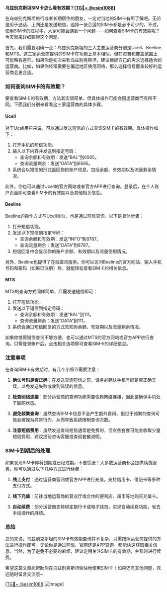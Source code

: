 **乌兹别克斯坦SIM卡怎么看有效期？[[TG💪+ @esim1088](https://t.me/s/esim1088)]**

在乌兹别克斯坦旅行或者长期居住的朋友，一定对当地的SIM卡有所了解吧。无论是用于通话、上网还是发送短信，选择一张合适的SIM卡都是必不可少的。不过，使用SIM卡的过程中，大家可能会遇到一个问题——如何查看SIM卡的有效期呢？今天就来详细聊聊这个问题。

首先，我们需要明确一点：乌兹别克斯坦的三大主要运营商分别是Ucell、Beeline和MTS。这三家运营商提供的SIM卡在功能上基本相似，但在资费和覆盖范围上可能略有差异。如果你是初次来到乌兹别克斯坦，建议根据自己的需求选择适合的运营商。比如，如果你经常需要在偏远地区使用网络，那么选择信号覆盖较好的运营商会更合适。

### 如何查询SIM卡的有效期？

要查看SIM卡的有效期，方法其实很简单，但具体操作可能会因运营商而有所不同。下面我们分别来看看这三家运营商的具体步骤。

#### Ucell

对于Ucell用户来说，可以通过发送短信的方式查询SIM卡的有效期。具体操作如下：

1. 打开手机的短信功能。
2. 输入以下内容并发送到指定号码：
   - 查询余额和有效期：发送“BAL”到6565。
   - 查询流量剩余：发送“DATA”到6565。
3. 系统会以短信的形式返回你的账户信息，包括余额、有效期以及流量剩余情况。

此外，你也可以通过Ucell的官方网站或者官方APP进行查询。登录后，在个人账户页面即可查看SIM卡的有效期以及其他相关信息。

#### Beeline

Beeline的操作方式与Ucell类似，也是通过短信查询。以下是具体步骤：

1. 打开短信功能。
2. 发送以下短信到指定号码：
   - 查询余额和有效期：发送“INFO”到8787。
   - 查询流量剩余：发送“DATA”到8787。
3. 短信回复中会显示你的账户余额、有效期以及流量使用情况。

另外，Beeline也提供了在线查询服务。你可以访问Beeline的官方网站，输入手机号码和密码（如果已注册）后，就能轻松查看SIM卡的相关信息。

#### MTS

MTS的查询方式同样简单，只需发送短信即可：

1. 打开短信功能。
2. 发送以下短信到指定号码：
   - 查询余额和有效期：发送“BAL”到111。
   - 查询流量剩余：发送“DATA”到111。
3. 系统会通过短信回复的方式告知你余额、有效期以及流量剩余情况。

如果你觉得短信查询不够方便，也可以通过MTS的官方网站或官方APP进行查询。只需登录账户后，点击相关选项即可查看SIM卡的详细信息。

### 注意事项

在查询SIM卡有效期时，有几个小细节需要注意：

1. **确认号码是否正确**：在发送查询短信之前，请务必确认手机号码是否正确无误，以免发送失败或收到错误的信息。
   
2. **检查网络连接**：部分运营商的查询功能需要依赖网络连接，因此请确保手机处于联网状态。

3. **避免频繁查询**：虽然查询SIM卡信息不会产生额外费用，但过于频繁的查询可能会被视为异常行为，从而导致系统限制查询次数。

4. **注意短信费用**：虽然发送查询短信通常是免费的，但有些套餐可能会收取少量短信费用，建议提前咨询客服或查阅套餐说明。

### SIM卡到期后的处理

如果发现SIM卡即将到期或已经过期，不要慌张！大多数运营商都会提供续费服务。你可以通过以下几种方式进行续费：

1. **线上支付**：通过运营商官网或官方APP进行充值，支持信用卡、借记卡等多种支付方式。
   
2. **线下充值**：前往当地运营商的营业厅或合作的便利店、超市等地购买充值卡。

3. **自动续费**：部分运营商支持绑定银行卡或电子钱包，实现自动续费功能，省去手动操作的麻烦。

### 总结

总的来说，乌兹别克斯坦的SIM卡有效期查询并不复杂，只需按照运营商提供的方法进行操作即可。无论你是通过短信、官网还是APP查询，都能快速获取相关信息。当然，为了避免不必要的麻烦，建议定期关注SIM卡的有效期，并及时进行续费。

希望这篇文章能帮助你在乌兹别克斯坦愉快地使用SIM卡！如果还有其他问题，欢迎随时留言交流哦~

[[TG💪+ @esim1088](https://t.me/s/esim1088) ![Image](https://i.postimg.cc/4NQfJmqS/Snipaste-2025-05-13-00-14-12.png)]